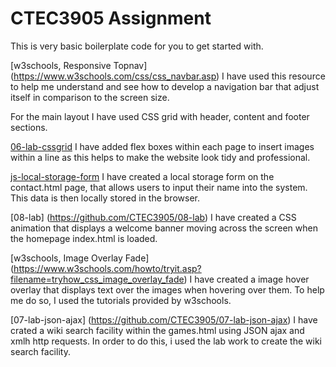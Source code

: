 # CTEC3905 Assignment

This is very basic boilerplate code for you to get started with.

[w3schools, Responsive Topnav] (https://www.w3schools.com/css/css_navbar.asp) I have used this resource to help me understand and see how to develop a navigation bar that adjust itself in comparison to the screen size.

For the main layout I have used CSS grid with header, content and footer sections.

[06-lab-cssgrid](https://github.com/CTEC3905/06-lab-cssgrid)
I have added flex boxes within each page to insert images within a line as this helps to make the website look tidy and professional.

[js-local-storage-form](https://github.com/CTEC3905/js-local-storage-form)
I have created a local storage form on the contact.html page, that allows users to input their name into the system. This data is then locally stored in the browser.

[08-lab] (https://github.com/CTEC3905/08-lab)
I have created a CSS animation that displays a welcome banner moving across the screen when the homepage index.html is loaded.

[w3schools, Image Overlay Fade] (https://www.w3schools.com/howto/tryit.asp?filename=tryhow_css_image_overlay_fade)
I have created a image hover overlay that displays text over the images when hovering over them. To help me do so, I used the tutorials provided by w3schools.

[07-lab-json-ajax] (https://github.com/CTEC3905/07-lab-json-ajax)
I have crated a wiki search facility within the games.html using JSON ajax and xmlh http requests. In order to do this, i used the lab work to create the wiki search facility.
